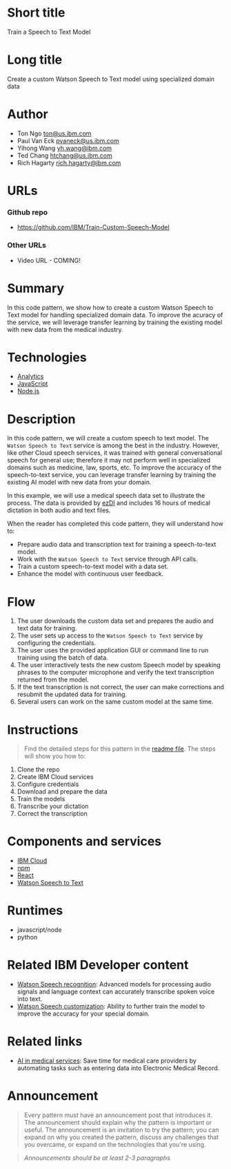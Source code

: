 # Short title

Train a Speech to Text Model

# Long title

Create a custom Watson Speech to Text model using specialized domain data

# Author

* Ton Ngo <ton@us.ibm.com>
* Paul Van Eck <pvaneck@us.ibm.com>
* Yihong Wang <yh.wang@ibm.com>
* Ted Chang <htchang@us.ibm.com>
* Rich Hagarty <rich.hagarty@ibm.com>

# URLs

### Github repo

* https://github.com/IBM/Train-Custom-Speech-Model

### Other URLs

* Video URL - COMING!

# Summary

In this code pattern, we show how to create a custom Watson Speech to Text model for handling specialized domain data. To improve the acuracy of the service, we will leverage transfer learning by training the existing model with new data from the medical industry.

# Technologies

* [Analytics](https://developer.ibm.com/technologies/analytics/)
* [JavaScript](https://developer.ibm.com/technologies/javascript/)
* [Node.js](https://developer.ibm.com/technologies/node-js/)

# Description

In this code pattern, we will create a custom speech to text model. The `Watson Speech to Text` service is among the best in the industry. However, like other Cloud speech services, it was trained with general conversational speech for general use; therefore it may not perform well in specialized domains such as medicine, law, sports, etc. To improve the accuracy of the speech-to-text service, you can leverage transfer learning by training the existing AI model with new data from your domain.

In this example, we will use a medical speech data set to illustrate the process. The data is provided by [ezDI](https://www.ezdi.com) and includes 16 hours of medical dictation in both audio and text files.

When the reader has completed this code pattern, they will understand how to:

* Prepare audio data and transcription text for training a speech-to-text model.
* Work with the `Watson Speech to Text` service through API calls.
* Train a custom speech-to-text model with a data set.
* Enhance the model with continuous user feedback.

# Flow

1. The user downloads the custom data set and prepares the audio and text data for training.
1. The user sets up access to the `Watson Speech to Text` service by configuring the credentials.
1. The user uses the provided application GUI or command line to run training using the batch of data.
1. The user interactively tests the new custom Speech model by speaking phrases to the computer microphone and verify the text transcription returned from the model.
1. If the text transcription is not correct, the user can make corrections and resubmit the updated data for training.
1. Several users can work on the same custom model at the same time.

# Instructions

> Find the detailed steps for this pattern in the [readme file](https://github.com/IBM/Train-Custom-Speech-Model/blob/master/README.md). The steps will show you how to:

1. Clone the repo
1. Create IBM Cloud services
1. Configure credentials
1. Download and prepare the data
1. Train the models
1. Transcribe your dictation
1. Correct the transcription

# Components and services

* [IBM Cloud](https://developer.ibm.com/components/cloud-ibm/)
* [npm](https://developer.ibm.com/components/npm/)
* [React](https://developer.ibm.com/components/react/)
* [Watson Speech to Text](https://console.bluemix.net/catalog/services/speech-to-text)

# Runtimes

* javascript/node
* python

# Related IBM Developer content

* [Watson Speech recognition](https://console.bluemix.net/docs/services/speech-to-text/getting-started.html#gettingStarted): Advanced models for processing audio signals and language context can accurately transcribe spoken voice into text.
* [Watson Speech customization](https://console.bluemix.net/docs/services/speech-to-text/custom.html#customization): Ability to further train the model to improve the accuracy for your special domain.

# Related links

* [AI in medical services](https://www.ezdi.com): Save time for medical care providers by automating tasks such as entering data into Electronic Medical Record.

# Announcement
> Every pattern must have an announcement post that introduces it. The announcement should explain why the pattern is important or useful. The announcement is an invitation to try the pattern; you can expand on why you created the pattern, discuss any challenges that you overcame, or expand on the technologies that you're using.

> *Announcements should be at least 2-3 paragraphs*
